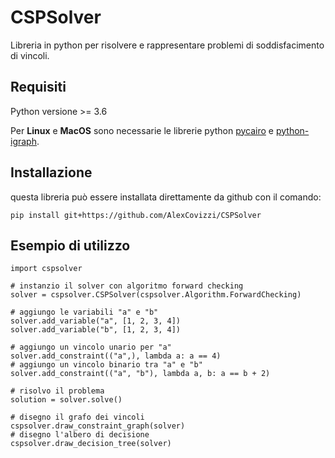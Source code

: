 # CSPSolver
Libreria in python per risolvere e rappresentare problemi di soddisfacimento di vincoli.

## Requisiti

Python versione >= 3.6

Per **Linux** e **MacOS** sono necessarie le librerie python [pycairo](https://cairographics.org/pycairo/) e [python-igraph](https://igraph.org/python/).

## Installazione

questa libreria può essere installata direttamente da github con il comando:

```
pip install git+https://github.com/AlexCovizzi/CSPSolver
```

## Esempio di utilizzo

```
import cspsolver

# instanzio il solver con algoritmo forward checking
solver = cspsolver.CSPSolver(cspsolver.Algorithm.ForwardChecking)

# aggiungo le variabili "a" e "b"
solver.add_variable("a", [1, 2, 3, 4])
solver.add_variable("b", [1, 2, 3, 4])

# aggiungo un vincolo unario per "a"
solver.add_constraint(("a",), lambda a: a == 4)
# aggiungo un vincolo binario tra "a" e "b"
solver.add_constraint(("a", "b"), lambda a, b: a == b + 2)

# risolvo il problema
solution = solver.solve()

# disegno il grafo dei vincoli
cspsolver.draw_constraint_graph(solver)
# disegno l'albero di decisione
cspsolver.draw_decision_tree(solver)

```
